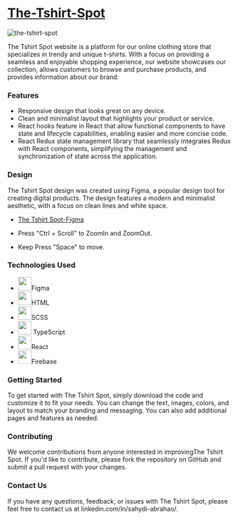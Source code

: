 # <a href="https://tts-the-tshirt-spot.web.app/">The-Tshirt-Spot</a>
![the-tshirt-spot](https://github.com/sahydiabrahao/the-tshirt-spot/assets/114512729/14b906fe-c301-482d-babd-9b245d39b120)

The Tshirt Spot website is a platform for our online clothing store that specializes in trendy and unique t-shirts. With a focus on providing a seamless and enjoyable shopping experience, our website showcases our collection, allows customers to browse and purchase products, and provides information about our brand.
### Features
- Responsive design that looks great on any device.<br />
- Clean and minimalist layout that highlights your product or service.
- React hooks feature in React that allow functional components to have state and lifecycle capabilities, enabling easier and more concise code.
- React Redux state management library that seamlessly integrates Redux with React components, simplifying the management and synchronization of state across the application.

### Design
The Tshirt Spot design was created using Figma, a popular design tool for creating digital products. The design features a modern and minimalist aesthetic, with a focus on clean lines and white space.
- <a href="https://www.figma.com/file/8h4H2TGjewwz4mL1fKg9yy/the-shirt-spot?type=design&node-id=601%3A243&t=kg1xI9JDHuajww6p-1" >The Tshirt Spot-Figma</a>

- Press "Ctrl + Scroll" to ZoomIn and ZoomOut.
- Keep Press "Space" to move.
### Technologies Used
- <img src="https://cdn.jsdelivr.net/gh/devicons/devicon/icons/figma/figma-original.svg" width="30"/>Figma
- <img src="https://cdn.jsdelivr.net/gh/devicons/devicon/icons/html5/html5-original.svg" width="30" />HTML
- <img src="https://cdn.jsdelivr.net/gh/devicons/devicon/icons/sass/sass-original.svg" width="30" />SCSS
- <img src="https://cdn.jsdelivr.net/gh/devicons/devicon/icons/typescript/typescript-original.svg" width="30" /> TypeScript
- <img src="https://cdn.jsdelivr.net/gh/devicons/devicon/icons/react/react-original.svg" width="30" />React
- <img src="https://cdn.jsdelivr.net/gh/devicons/devicon/icons/firebase/firebase-plain.svg" width="30" />Firebase

### Getting Started
To get started with The Tshirt Spot, simply download the code and customize it to fit your needs. You can change the text, images, colors, and layout to match your branding and messaging. You can also add additional pages and features as needed.

### Contributing
We welcome contributions from anyone interested in improvingThe Tshirt Spot. If you'd like to contribute, please fork the repository on GitHub and submit a pull request with your changes.

### Contact Us
If you have any questions, feedback, or issues with The Tshirt Spot, please feel free to contact us at linkedin.com/in/sahydi-abrahao/.
